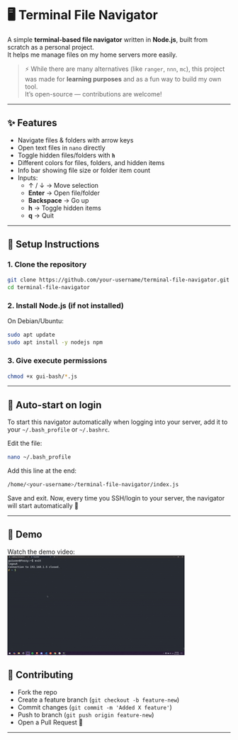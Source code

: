 # 🖥️ Terminal File Navigator

A simple **terminal-based file navigator** written in **Node.js**, built from scratch as a personal project.  
It helps me manage files on my home servers more easily.

> ⚡ While there are many alternatives (like `ranger`, `nnn`, `mc`), this project was made for **learning purposes** and as a fun way to build my own tool.  
> It’s open-source — contributions are welcome!

---

## ✨ Features

- Navigate files & folders with arrow keys
- Open text files in `nano` directly
- Toggle hidden files/folders with **`h`**
- Different colors for files, folders, and hidden items
- Info bar showing file size or folder item count
- Inputs:
  - ↑ / ↓ → Move selection
  - **Enter** → Open file/folder
  - **Backspace** → Go up
  - **h** → Toggle hidden items
  - **q** → Quit

---

## 🚀 Setup Instructions

### 1. Clone the repository

```bash
git clone https://github.com/your-username/terminal-file-navigator.git
cd terminal-file-navigator
```

### 2. Install Node.js (if not installed)

On Debian/Ubuntu:

```bash
sudo apt update
sudo apt install -y nodejs npm
```

### 3. Give execute permissions

```bash
chmod +x gui-bash/*.js
```

---

## 🔄 Auto-start on login

To start this navigator automatically when logging into your server, add it to your `~/.bash_profile` or `~/.bashrc`.

Edit the file:

```bash
nano ~/.bash_profile
```

Add this line at the end:

```bash
/home/<your-username>/terminal-file-navigator/index.js
```

Save and exit.
Now, every time you SSH/login to your server, the navigator will start automatically 🎉

---

## 📸 Demo

Watch the demo video:  
![Demo](./demo.gif)

## 🤝 Contributing

- Fork the repo
- Create a feature branch (`git checkout -b feature-new`)
- Commit changes (`git commit -m 'Added X feature'`)
- Push to branch (`git push origin feature-new`)
- Open a Pull Request 🚀

---


